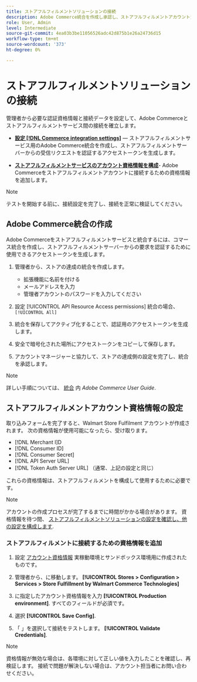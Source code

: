 ```yaml
---
title: ストアフルフィルメントソリューションの接続
description: Adobe Commerce統合を作成し承認し、ストアフルフィルメントアカウント資格情報をAdobe Commerceサービス設定に追加することで、Adobe Commerceとストアフルフィルメントソリューション間の接続を確立します。
role: User, Admin
level: Intermediate
source-git-commit: 4ea03b3be11056526adc42d875b1e26a24736d15
workflow-type: tm+mt
source-wordcount: '373'
ht-degree: 0%

---
```


# ストアフルフィルメントソリューションの接続

管理者から必要な認証資格情報と接続データを設定して、Adobe Commerceとストアフルフィルメントサービス間の接続を確立します。

- **[設定 [!DNL Commerce integration settings]](#create-the-commerce-integration)** — ストアフルフィルメントサービス用のAdobe Commerce統合を作成し、ストアフルフィルメントサーバーからの受信リクエストを認証するアクセストークンを生成します。

- **[ストアフルフィルメントサービスのアカウント資格情報を構成](#configure-store-fulfillment-account-credentials)**- Adobe Commerceをストアフルフィルメントアカウントに接続するための資格情報を追加します。

>[!NOTE]
>
>テストを開始する前に、接続設定を完了し、接続を正常に検証してください。

## Adobe Commerce統合の作成

Adobe Commerceをストアフルフィルメントサービスと統合するには、コマース統合を作成し、ストアフルフィルメントサーバーからの要求を認証するために使用できるアクセストークンを生成します。

1. 管理者から、ストアの達成の統合を作成します。

   - 拡張機能に名前を付ける
   - メールアドレスを入力
   - 管理者アカウントのパスワードを入力してください

1. 設定 [!UICONTROL API Resource Access permissions] 統合の場合、 `[!UICONTROL All]`

1. 統合を保存してアクティブ化することで、認証用のアクセストークンを生成します。

1. 安全で暗号化された場所にアクセストークンをコピーして保存します。

1. アカウントマネージャーと協力して、ストアの達成側の設定を完了し、統合を承認します。


>[!NOTE]
>
>詳しい手順については、 [統合](https://docs.magento.com/user-guide/system/integrations.html) 内 _Adobe Commerce User Guide_.

## ストアフルフィルメントアカウント資格情報の設定

取り込みフォームを完了すると、Walmart Store Fulfilment アカウントが作成されます。 次の資格情報が使用可能になったら、受け取ります。

- [!DNL Merchant I]D
- [!DNL Consumer ID]
- [!DNL Consumer Secret]
- [!DNL API Server URL]
- [!DNL Token Auth Server URL] （通常、上記の設定と同じ）

これらの資格情報は、ストアフルフィルメントを構成して使用するために必要です。

>[!NOTE]
>
>アカウントの作成プロセスが完了するまでに時間がかかる場合があります。 資格情報を待つ間、 [ストアフルフィルメントソリューションの設定を確認し、他の設定を構成します](service-config-settings-overview.md).

### ストアフルフィルメントに接続するための資格情報を追加

1. 設定 [アカウント資格情報](enable-general.md) 実稼動環境とサンドボックス環境用に作成されたものです。

1. 管理者から、に移動します。 **[!UICONTROL Stores > Configuration > Services > Store Fulfillment by Walmart Commerce Technologies]**

1. に指定したアカウント資格情報を入力 **[!UICONTROL Production environment]**. すべてのフィールドが必須です。

1. 選択 **[!UICONTROL Save Config]**.

1. 「 」を選択して接続をテストします。 **[!UICONTROL Validate Credentials]**.

>[!NOTE]
>
>資格情報が無効な場合は、各環境に対して正しい値を入力したことを確認し、再検証します。 接続で問題が解決しない場合は、アカウント担当者にお問い合わせください。








